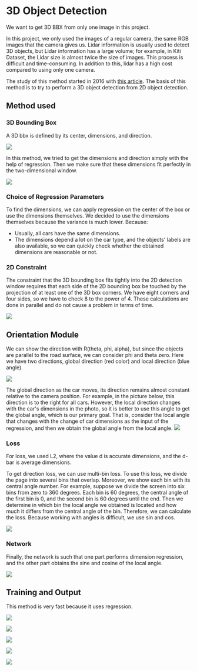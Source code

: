 # **3D Object Detection**

We want to get 3D BBX from only one image in this project.

In this project, we only used the images of a regular camera, the same RGB images that the camera gives us.
Lidar information is usually used to detect 3D objects, but Lidar information has a large volume; for example, in Kiti Dataset, the Lidar size is almost twice the size of images. This process is difficult and time-consuming. In addition to this, lidar has a high cost compared to using only one camera.


The study of this method started in 2016 with [this article](https://ieeexplore.ieee.org/abstract/document/7780605). The basis of this method is to try to perform a 3D object detection from 2D object detection.

## **Method used**

### **3D Bounding Box**

A 3D bbx is defined by its center, dimensions, and direction.

![](https://github.com/Fateme-Azizabadi/3D-Object-Detection/blob/main/Images/3D.Bounding.Box%20.png)


In this method, we tried to get the dimensions and direction simply with the help of regression. Then we make sure that these dimensions fit perfectly in the two-dimensional window.

![](https://github.com/Fateme-Azizabadi/3D-Object-Detection/blob/main/Images/2D.Constraint%20.png)

### **Choice of Regression Parameters**

To find the dimensions, we can apply regression on the center of the box or use the dimensions themselves.
We decided to use the dimensions themselves because the variance is much lower. Because: 
* Usually, all cars have the same dimensions. 
* The dimensions depend a lot on the car type, and the objects' labels are also available, so we can quickly check whether the obtained dimensions are reasonable or not.

### **2D Constraint** 

The constraint that the 3D bounding box fits tightly into the 2D detection window requires that each side of the 2D bounding box be touched by the projection of at least one of the 3D box corners.
 We have eight corners and four sides, so we have to check 8 to the power of 4. These calculations are done in parallel and do not cause a problem in terms of time.

![](https://github.com/Fateme-Azizabadi/3D-Object-Detection/blob/main/Images/2D.Constraint%20.png)

## **Orientation  Module** 

We can show the direction with R(theta, phi, alpha), but since the objects are parallel to the road surface, we can consider phi and theta zero.
Here we have two directions, global direction (red color) and local direction (blue angle).

![](https://github.com/Fateme-Azizabadi/3D-Object-Detection/blob/main/Images/Orientation.Module%20.png)

The global direction as the car moves, its direction remains almost constant relative to the camera position.
For example, in the picture below, this direction is to the right for all cars. However, the local direction changes with the car's dimensions in the photo, so it is better to use this angle to get the global angle, which is our primary goal. That is, consider the local angle that changes with the change of car dimensions as the input of the regression, and then we obtain the global angle from the local angle.
![](https://github.com/Fateme-Azizabadi/3D-Object-Detection/blob/main/Images/Orientation..Module%20.png)

### **Loss**
For loss, we used L2, where the value d is accurate dimensions, and the d-bar is average dimensions.

To get direction loss, we can use multi-bin loss. To use this loss, we divide the page into several bins that overlap. Moreover, we show each bin with its central angle number. For example, suppose we divide the screen into six bins from zero to 360 degrees. Each bin is 60 degrees, the central angle of the first bin is 0, and the second bin is 60 degrees until the end. Then we determine in which bin the local angle we obtained is located and how much it differs from the central angle of the bin. Therefore, we can calculate the loss. Because working with angles is difficult, we use sin and cos.

![](https://github.com/Fateme-Azizabadi/3D-Object-Detection/blob/main/Images/Loss.Function.png)

### **Network**
Finally, the network is such that one part performs dimension regression, and the other part obtains the sine and cosine of the local angle.

![](https://github.com/Fateme-Azizabadi/3D-Object-Detection/blob/main/Images/Network.png)

## **Training and Output**
This method is very fast because it uses regression.

![](https://github.com/Fateme-Azizabadi/3D-Object-Detection/blob/main/Images/Train.model.png)


![](https://github.com/Fateme-Azizabadi/3D-Object-Detection/blob/main/Images/Output1.png)

![](https://github.com/Fateme-Azizabadi/3D-Object-Detection/blob/main/Images/Output2.png)

![](https://github.com/Fateme-Azizabadi/3D-Object-Detection/blob/main/Images/Output3.png)

![](https://github.com/Fateme-Azizabadi/3D-Object-Detection/blob/main/Images/Output4.png)
 

 
 
